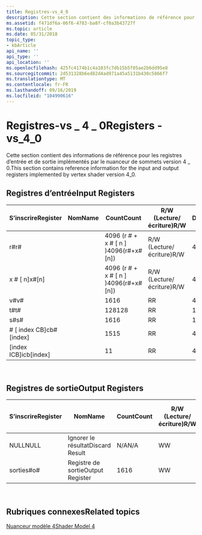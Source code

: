 ```yaml
---
title: Registres-vs_4_0
description: Cette section contient des informations de référence pour les registres d’entrée et de sortie implémentés par le nuanceur de sommets version 4 \_ 0.
ms.assetid: f471df6a-06f6-4783-ba8f-cf0a3b43727f
ms.topic: article
ms.date: 05/31/2018
topic_type:
- kbArticle
api_name: ''
api_type: ''
api_location: ''
ms.openlocfilehash: 425fc4174b1c4a103fc7db15b5f05ae2b6dd95e8
ms.sourcegitcommit: 2d531328b6ed82d4ad971a45a5131b430c5866f7
ms.translationtype: MT
ms.contentlocale: fr-FR
ms.lasthandoff: 09/16/2019
ms.locfileid: "104990616"
---
```

# <a name="registers---vs_4_0"></a><span data-ttu-id="c6ec8-103">Registres-vs \_ 4 \_ 0</span><span class="sxs-lookup"><span data-stu-id="c6ec8-103">Registers - vs\_4\_0</span></span>

<span data-ttu-id="c6ec8-104">Cette section contient des informations de référence pour les registres d’entrée et de sortie implémentés par le nuanceur de sommets version 4 \_ 0.</span><span class="sxs-lookup"><span data-stu-id="c6ec8-104">This section contains reference information for the input and output registers implemented by vertex shader version 4\_0.</span></span>

## <a name="input-registers"></a><span data-ttu-id="c6ec8-105">Registres d’entrée</span><span class="sxs-lookup"><span data-stu-id="c6ec8-105">Input Registers</span></span>



| <span data-ttu-id="c6ec8-106">S’inscrire</span><span class="sxs-lookup"><span data-stu-id="c6ec8-106">Register</span></span>      | <span data-ttu-id="c6ec8-107">Nom</span><span class="sxs-lookup"><span data-stu-id="c6ec8-107">Name</span></span> | <span data-ttu-id="c6ec8-108">Count</span><span class="sxs-lookup"><span data-stu-id="c6ec8-108">Count</span></span>              | <span data-ttu-id="c6ec8-109">R/W (Lecture/écriture)</span><span class="sxs-lookup"><span data-stu-id="c6ec8-109">R/W</span></span> | <span data-ttu-id="c6ec8-110">Dimension</span><span class="sxs-lookup"><span data-stu-id="c6ec8-110">Dimension</span></span> | <span data-ttu-id="c6ec8-111">Indexable par r\#</span><span class="sxs-lookup"><span data-stu-id="c6ec8-111">Indexable by r\#</span></span> | <span data-ttu-id="c6ec8-112">Valeurs par défaut</span><span class="sxs-lookup"><span data-stu-id="c6ec8-112">Defaults</span></span> | <span data-ttu-id="c6ec8-113">DCL obligatoire</span><span class="sxs-lookup"><span data-stu-id="c6ec8-113">Requires DCL</span></span> |
|---------------|------|--------------------|-----|-----------|------------------|----------|--------------|
| <span data-ttu-id="c6ec8-114">r\#</span><span class="sxs-lookup"><span data-stu-id="c6ec8-114">r\#</span></span>           |      | <span data-ttu-id="c6ec8-115">4096 (r \# + x \# \[ n \] )</span><span class="sxs-lookup"><span data-stu-id="c6ec8-115">4096(r\#+x\#\[n\])</span></span> | <span data-ttu-id="c6ec8-116">R/W (Lecture/écriture)</span><span class="sxs-lookup"><span data-stu-id="c6ec8-116">R/W</span></span> | <span data-ttu-id="c6ec8-117">4</span><span class="sxs-lookup"><span data-stu-id="c6ec8-117">4</span></span>         | <span data-ttu-id="c6ec8-118">Non</span><span class="sxs-lookup"><span data-stu-id="c6ec8-118">No</span></span>               | <span data-ttu-id="c6ec8-119">None</span><span class="sxs-lookup"><span data-stu-id="c6ec8-119">None</span></span>     | <span data-ttu-id="c6ec8-120">Oui</span><span class="sxs-lookup"><span data-stu-id="c6ec8-120">Yes</span></span>          |
| <span data-ttu-id="c6ec8-121">x \# \[ n\]</span><span class="sxs-lookup"><span data-stu-id="c6ec8-121">x\#\[n\]</span></span>      |      | <span data-ttu-id="c6ec8-122">4096 (r \# + x \# \[ n \] )</span><span class="sxs-lookup"><span data-stu-id="c6ec8-122">4096(r\#+x\#\[n\])</span></span> | <span data-ttu-id="c6ec8-123">R/W (Lecture/écriture)</span><span class="sxs-lookup"><span data-stu-id="c6ec8-123">R/W</span></span> | <span data-ttu-id="c6ec8-124">4</span><span class="sxs-lookup"><span data-stu-id="c6ec8-124">4</span></span>         | <span data-ttu-id="c6ec8-125">Oui</span><span class="sxs-lookup"><span data-stu-id="c6ec8-125">Yes</span></span>              | <span data-ttu-id="c6ec8-126">None</span><span class="sxs-lookup"><span data-stu-id="c6ec8-126">None</span></span>     | <span data-ttu-id="c6ec8-127">Oui</span><span class="sxs-lookup"><span data-stu-id="c6ec8-127">Yes</span></span>          |
| <span data-ttu-id="c6ec8-128">v\#</span><span class="sxs-lookup"><span data-stu-id="c6ec8-128">v\#</span></span>           |      | <span data-ttu-id="c6ec8-129">16</span><span class="sxs-lookup"><span data-stu-id="c6ec8-129">16</span></span>                 | <span data-ttu-id="c6ec8-130">R</span><span class="sxs-lookup"><span data-stu-id="c6ec8-130">R</span></span>   | <span data-ttu-id="c6ec8-131">4</span><span class="sxs-lookup"><span data-stu-id="c6ec8-131">4</span></span>         | <span data-ttu-id="c6ec8-132">Oui</span><span class="sxs-lookup"><span data-stu-id="c6ec8-132">Yes</span></span>              | <span data-ttu-id="c6ec8-133">None</span><span class="sxs-lookup"><span data-stu-id="c6ec8-133">None</span></span>     | <span data-ttu-id="c6ec8-134">Oui</span><span class="sxs-lookup"><span data-stu-id="c6ec8-134">Yes</span></span>          |
| <span data-ttu-id="c6ec8-135">t\#</span><span class="sxs-lookup"><span data-stu-id="c6ec8-135">t\#</span></span>           |      | <span data-ttu-id="c6ec8-136">128</span><span class="sxs-lookup"><span data-stu-id="c6ec8-136">128</span></span>                | <span data-ttu-id="c6ec8-137">R</span><span class="sxs-lookup"><span data-stu-id="c6ec8-137">R</span></span>   | <span data-ttu-id="c6ec8-138">1</span><span class="sxs-lookup"><span data-stu-id="c6ec8-138">1</span></span>         | <span data-ttu-id="c6ec8-139">Non</span><span class="sxs-lookup"><span data-stu-id="c6ec8-139">No</span></span>               | <span data-ttu-id="c6ec8-140">None</span><span class="sxs-lookup"><span data-stu-id="c6ec8-140">None</span></span>     | <span data-ttu-id="c6ec8-141">Oui</span><span class="sxs-lookup"><span data-stu-id="c6ec8-141">Yes</span></span>          |
| <span data-ttu-id="c6ec8-142">s\#</span><span class="sxs-lookup"><span data-stu-id="c6ec8-142">s\#</span></span>           |      | <span data-ttu-id="c6ec8-143">16</span><span class="sxs-lookup"><span data-stu-id="c6ec8-143">16</span></span>                 | <span data-ttu-id="c6ec8-144">R</span><span class="sxs-lookup"><span data-stu-id="c6ec8-144">R</span></span>   | <span data-ttu-id="c6ec8-145">1</span><span class="sxs-lookup"><span data-stu-id="c6ec8-145">1</span></span>         | <span data-ttu-id="c6ec8-146">Non</span><span class="sxs-lookup"><span data-stu-id="c6ec8-146">No</span></span>               | <span data-ttu-id="c6ec8-147">None</span><span class="sxs-lookup"><span data-stu-id="c6ec8-147">None</span></span>     | <span data-ttu-id="c6ec8-148">Oui</span><span class="sxs-lookup"><span data-stu-id="c6ec8-148">Yes</span></span>          |
| <span data-ttu-id="c6ec8-149">\# \[ index CB\]</span><span class="sxs-lookup"><span data-stu-id="c6ec8-149">cb\#\[index\]</span></span> |      | <span data-ttu-id="c6ec8-150">15</span><span class="sxs-lookup"><span data-stu-id="c6ec8-150">15</span></span>                 | <span data-ttu-id="c6ec8-151">R</span><span class="sxs-lookup"><span data-stu-id="c6ec8-151">R</span></span>   | <span data-ttu-id="c6ec8-152">4</span><span class="sxs-lookup"><span data-stu-id="c6ec8-152">4</span></span>         | <span data-ttu-id="c6ec8-153">Oui (contenu)</span><span class="sxs-lookup"><span data-stu-id="c6ec8-153">Yes(Contents)</span></span>    | <span data-ttu-id="c6ec8-154">Aucun</span><span class="sxs-lookup"><span data-stu-id="c6ec8-154">None</span></span>     | <span data-ttu-id="c6ec8-155">Oui</span><span class="sxs-lookup"><span data-stu-id="c6ec8-155">Yes</span></span>          |
| <span data-ttu-id="c6ec8-156">\[index ICB\]</span><span class="sxs-lookup"><span data-stu-id="c6ec8-156">icb\[index\]</span></span>  |      | <span data-ttu-id="c6ec8-157">1</span><span class="sxs-lookup"><span data-stu-id="c6ec8-157">1</span></span>                  | <span data-ttu-id="c6ec8-158">R</span><span class="sxs-lookup"><span data-stu-id="c6ec8-158">R</span></span>   | <span data-ttu-id="c6ec8-159">4</span><span class="sxs-lookup"><span data-stu-id="c6ec8-159">4</span></span>         | <span data-ttu-id="c6ec8-160">Oui (contenu)</span><span class="sxs-lookup"><span data-stu-id="c6ec8-160">Yes(Contents)</span></span>    | <span data-ttu-id="c6ec8-161">Aucun</span><span class="sxs-lookup"><span data-stu-id="c6ec8-161">None</span></span>     | <span data-ttu-id="c6ec8-162">Oui</span><span class="sxs-lookup"><span data-stu-id="c6ec8-162">Yes</span></span>          |



 

## <a name="output-registers"></a><span data-ttu-id="c6ec8-163">Registres de sortie</span><span class="sxs-lookup"><span data-stu-id="c6ec8-163">Output Registers</span></span>



| <span data-ttu-id="c6ec8-164">S’inscrire</span><span class="sxs-lookup"><span data-stu-id="c6ec8-164">Register</span></span> | <span data-ttu-id="c6ec8-165">Nom</span><span class="sxs-lookup"><span data-stu-id="c6ec8-165">Name</span></span>            | <span data-ttu-id="c6ec8-166">Count</span><span class="sxs-lookup"><span data-stu-id="c6ec8-166">Count</span></span> | <span data-ttu-id="c6ec8-167">R/W (Lecture/écriture)</span><span class="sxs-lookup"><span data-stu-id="c6ec8-167">R/W</span></span> | <span data-ttu-id="c6ec8-168">Dimension</span><span class="sxs-lookup"><span data-stu-id="c6ec8-168">Dimension</span></span> | <span data-ttu-id="c6ec8-169">Indexable par r\#</span><span class="sxs-lookup"><span data-stu-id="c6ec8-169">Indexable by r\#</span></span> | <span data-ttu-id="c6ec8-170">Valeurs par défaut</span><span class="sxs-lookup"><span data-stu-id="c6ec8-170">Defaults</span></span> | <span data-ttu-id="c6ec8-171">DCL obligatoire</span><span class="sxs-lookup"><span data-stu-id="c6ec8-171">Requires DCL</span></span> |
|----------|-----------------|-------|-----|-----------|------------------|----------|--------------|
| <span data-ttu-id="c6ec8-172">NULL</span><span class="sxs-lookup"><span data-stu-id="c6ec8-172">NULL</span></span>     | <span data-ttu-id="c6ec8-173">Ignorer le résultat</span><span class="sxs-lookup"><span data-stu-id="c6ec8-173">Discard Result</span></span>  | <span data-ttu-id="c6ec8-174">N/A</span><span class="sxs-lookup"><span data-stu-id="c6ec8-174">N/A</span></span>   | <span data-ttu-id="c6ec8-175">W</span><span class="sxs-lookup"><span data-stu-id="c6ec8-175">W</span></span>   | <span data-ttu-id="c6ec8-176">N/A</span><span class="sxs-lookup"><span data-stu-id="c6ec8-176">N/A</span></span>       | <span data-ttu-id="c6ec8-177">N/A</span><span class="sxs-lookup"><span data-stu-id="c6ec8-177">N/A</span></span>              | <span data-ttu-id="c6ec8-178">N/A</span><span class="sxs-lookup"><span data-stu-id="c6ec8-178">N/A</span></span>      | <span data-ttu-id="c6ec8-179">Non</span><span class="sxs-lookup"><span data-stu-id="c6ec8-179">No</span></span>           |
| <span data-ttu-id="c6ec8-180">sorties\#</span><span class="sxs-lookup"><span data-stu-id="c6ec8-180">o\#</span></span>      | <span data-ttu-id="c6ec8-181">Registre de sortie</span><span class="sxs-lookup"><span data-stu-id="c6ec8-181">Output Register</span></span> | <span data-ttu-id="c6ec8-182">16</span><span class="sxs-lookup"><span data-stu-id="c6ec8-182">16</span></span>    | <span data-ttu-id="c6ec8-183">W</span><span class="sxs-lookup"><span data-stu-id="c6ec8-183">W</span></span>   | <span data-ttu-id="c6ec8-184">N/A</span><span class="sxs-lookup"><span data-stu-id="c6ec8-184">N/A</span></span>       | <span data-ttu-id="c6ec8-185">N/A</span><span class="sxs-lookup"><span data-stu-id="c6ec8-185">N/A</span></span>              | <span data-ttu-id="c6ec8-186">4</span><span class="sxs-lookup"><span data-stu-id="c6ec8-186">4</span></span>        | <span data-ttu-id="c6ec8-187">Oui</span><span class="sxs-lookup"><span data-stu-id="c6ec8-187">Yes</span></span>          |



 

## <a name="related-topics"></a><span data-ttu-id="c6ec8-188">Rubriques connexes</span><span class="sxs-lookup"><span data-stu-id="c6ec8-188">Related topics</span></span>

<dl> <dt>

[<span data-ttu-id="c6ec8-189">Nuanceur modèle 4</span><span class="sxs-lookup"><span data-stu-id="c6ec8-189">Shader Model 4</span></span>](dx-graphics-hlsl-sm4.md)
</dt> </dl>

 

 





